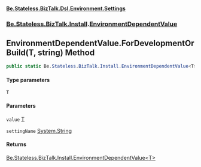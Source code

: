 #### [Be.Stateless.BizTalk.Dsl.Environment.Settings](README.md 'README')
### [Be.Stateless.BizTalk.Install](Be.Stateless.BizTalk.Install.md 'Be.Stateless.BizTalk.Install').[EnvironmentDependentValue](EnvironmentDependentValue.md 'Be.Stateless.BizTalk.Install.EnvironmentDependentValue')

## EnvironmentDependentValue.ForDevelopmentOrBuild<T>(T, string) Method

```csharp
public static Be.Stateless.BizTalk.Install.EnvironmentDependentValue<T> ForDevelopmentOrBuild<T>(T value, string settingName=null);
```
#### Type parameters

<a name='Be.Stateless.BizTalk.Install.EnvironmentDependentValue.ForDevelopmentOrBuild_T_(T,string).T'></a>

`T`
#### Parameters

<a name='Be.Stateless.BizTalk.Install.EnvironmentDependentValue.ForDevelopmentOrBuild_T_(T,string).value'></a>

`value` [T](EnvironmentDependentValue.ForDevelopmentOrBuild_T_(T,string).md#Be.Stateless.BizTalk.Install.EnvironmentDependentValue.ForDevelopmentOrBuild_T_(T,string).T 'Be.Stateless.BizTalk.Install.EnvironmentDependentValue.ForDevelopmentOrBuild<T>(T, string).T')

<a name='Be.Stateless.BizTalk.Install.EnvironmentDependentValue.ForDevelopmentOrBuild_T_(T,string).settingName'></a>

`settingName` [System.String](https://docs.microsoft.com/en-us/dotnet/api/System.String 'System.String')

#### Returns
[Be.Stateless.BizTalk.Install.EnvironmentDependentValue&lt;](EnvironmentDependentValue_T_.md 'Be.Stateless.BizTalk.Install.EnvironmentDependentValue<T>')[T](EnvironmentDependentValue.ForDevelopmentOrBuild_T_(T,string).md#Be.Stateless.BizTalk.Install.EnvironmentDependentValue.ForDevelopmentOrBuild_T_(T,string).T 'Be.Stateless.BizTalk.Install.EnvironmentDependentValue.ForDevelopmentOrBuild<T>(T, string).T')[&gt;](EnvironmentDependentValue_T_.md 'Be.Stateless.BizTalk.Install.EnvironmentDependentValue<T>')
